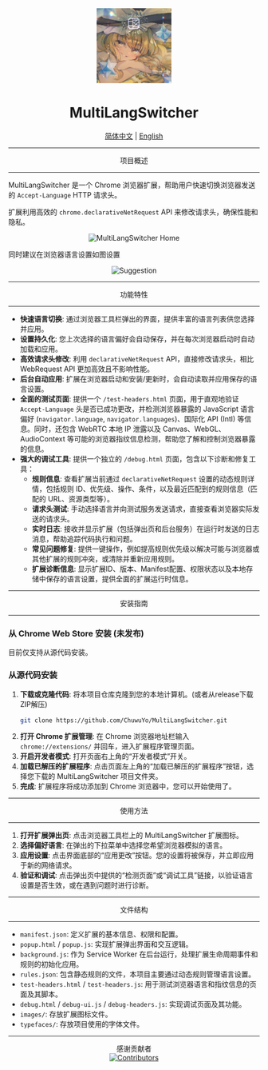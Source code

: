 <div align="center">
    <img src="images/icon128.png" alt="MultiLangSwitcher Icon" width="150" height="150"> <h1>MultiLangSwitcher</h1>
    <a href="https://github.com/ChuwuYo/MultiLangSwitcher/blob/main/README.md">简体中文</a> | <a href="https://github.com/ChuwuYo/MultiLangSwitcher/blob/main/README_EN.md">English</a> </div>

---

<div align="center">
项目概述
</div>

---

MultiLangSwitcher 是一个 Chrome 浏览器扩展，帮助用户快速切换浏览器发送的 `Accept-Language` HTTP 请求头。

扩展利用高效的 `chrome.declarativeNetRequest` API 来修改请求头，确保性能和隐私。

<div align="center">
    <img src="https://github.com/user-attachments/assets/5d52f0a5-d012-4a5b-9884-ed839f8b400b" alt="MultiLangSwitcher Home">

    
</div>

同时建议在浏览器语言设置如图设置

<div align="center">
    <img src="https://github.com/user-attachments/assets/77b5a1e7-da33-4b36-a522-60ab6341a126" alt="Suggestion">

    
</div>



***

<div align="center">
功能特性
</div>

***

* **快速语言切换**: 通过浏览器工具栏弹出的界面，提供丰富的语言列表供您选择并应用。
* **设置持久化**: 您上次选择的语言偏好会自动保存，并在每次浏览器启动时自动加载和应用。
* **高效请求头修改**: 利用 `declarativeNetRequest` API，直接修改请求头，相比 WebRequest API 更加高效且不影响性能。
* **后台自动应用**: 扩展在浏览器启动和安装/更新时，会自动读取并应用保存的语言设置。
* **全面的测试页面**: 提供一个 `/test-headers.html` 页面，用于直观地验证 `Accept-Language` 头是否已成功更改，并检测浏览器暴露的 JavaScript 语言偏好 (`navigator.language`, `navigator.languages`)、国际化 API (Intl) 等信息。同时，还包含 WebRTC 本地 IP 泄露以及 Canvas、WebGL、AudioContext 等可能的浏览器指纹信息检测，帮助您了解和控制浏览器暴露的信息。
* **强大的调试工具**: 提供一个独立的 `/debug.html` 页面，包含以下诊断和修复工具：
    * **规则信息**: 查看扩展当前通过 `declarativeNetRequest` 设置的动态规则详情，包括规则 ID、优先级、操作、条件，以及最近匹配到的规则信息（匹配的 URL、资源类型等）。
    * **请求头测试**: 手动选择语言并向测试服务发送请求，直接查看浏览器实际发送的请求头。
    * **实时日志**: 接收并显示扩展（包括弹出页和后台服务）在运行时发送的日志消息，帮助追踪代码执行和问题。
    * **常见问题修复**: 提供一键操作，例如提高规则优先级以解决可能与浏览器或其他扩展的规则冲突，或清除并重新应用规则。
    * **扩展诊断信息**: 显示扩展ID、版本、Manifest配置、权限状态以及本地存储中保存的语言设置，提供全面的扩展运行时信息。

***

<div align="center">
安装指南
</div>

***

### 从 Chrome Web Store 安装 (未发布)

目前仅支持从源代码安装。

### 从源代码安装

1.  **下载或克隆代码**: 将本项目仓库克隆到您的本地计算机。(或者从release下载ZIP解压)
    ```bash
    git clone https://github.com/ChuwuYo/MultiLangSwitcher.git
    ```
2.  **打开 Chrome 扩展管理**: 在 Chrome 浏览器地址栏输入 `chrome://extensions/` 并回车，进入扩展程序管理页面。
3.  **开启开发者模式**: 打开页面右上角的“开发者模式”开关。
4.  **加载已解压的扩展程序**: 点击页面左上角的“加载已解压的扩展程序”按钮，选择您下载的 MultiLangSwitcher 项目文件夹。
5.  **完成**: 扩展程序将成功添加到 Chrome 浏览器中，您可以开始使用了。

***

<div align="center">
使用方法
</div>

***

1.  **打开扩展弹出页**: 点击浏览器工具栏上的 MultiLangSwitcher 扩展图标。
2.  **选择偏好语言**: 在弹出的下拉菜单中选择您希望浏览器模拟的语言。
3.  **应用设置**: 点击界面底部的“应用更改”按钮。您的设置将被保存，并立即应用于新的网络请求。
4.  **验证和调试**: 点击弹出页中提供的“检测页面”或“调试工具”链接，以验证语言设置是否生效，或在遇到问题时进行诊断。

***

<div align="center">
文件结构
</div>

***

* `manifest.json`: 定义扩展的基本信息、权限和配置。
* `popup.html` / `popup.js`: 实现扩展弹出界面和交互逻辑。
* `background.js`: 作为 Service Worker 在后台运行，处理扩展生命周期事件和规则的初始化应用。
* `rules.json`: 包含静态规则的文件，本项目主要通过动态规则管理语言设置。
* `test-headers.html` / `test-headers.js`: 用于测试浏览器语言和指纹信息的页面及其脚本。
* `debug.html` / `debug-ui.js` / `debug-headers.js`: 实现调试页面及其功能。
* `images/`: 存放扩展图标文件。
* `typefaces/`: 存放项目使用的字体文件。

***

<div align="center">
感谢贡献者
</div>

<div align="center">
<a href="https://github.com/ChuwuYo/MultiLangSwitcher/graphs/contributors" target="_blank">
  <img src="https://contrib.rocks/image?repo=ChuwuYo/MultiLangSwitcher" alt="Contributors" />
</a>
</div>

